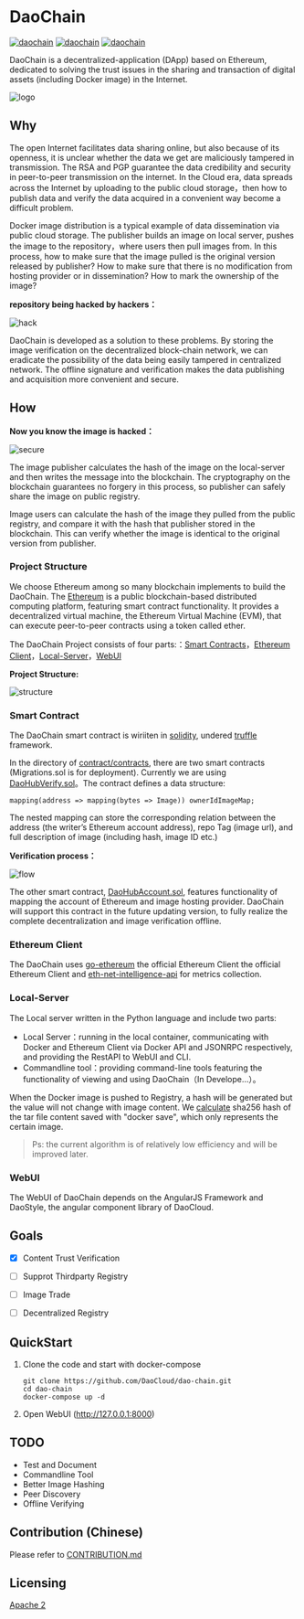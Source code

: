 # DaoChain

[![daochain](https://ci.daocloud.io/api/badge/build/daocloud/daochain)](https://dashboard.daocloud.io/orgs/daocloud/build-flows/b63b9fb5-d3d4-404b-8699-548910d87e51)
[![daochain](https://ci.daocloud.io/api/badge/test/daocloud/daochain)](https://dashboard.daocloud.io/orgs/daocloud/build-flows/b63b9fb5-d3d4-404b-8699-548910d87e51)
[![daochain](https://ci.daocloud.io/api/badge/coverage/daocloud/daochain?branch=master&criteria=line-rate)](https://dashboard.daocloud.io/orgs/daocloud/build-flows/b63b9fb5-d3d4-404b-8699-548910d87e51)

DaoChain is a decentralized-application (DApp) based on Ethereum, dedicated to solving the trust issues in the sharing and transaction of digital assets (including Docker image) in the Internet.

![logo](resources/DaoChain.png)

## Why

The open Internet facilitates data sharing online, but also because of its openness, it is unclear whether the data we get are maliciously tampered in transmission. The RSA and PGP guarantee the data credibility and security in peer-to-peer transmission on the internet. In the Cloud era, data spreads across the Internet by uploading to the public cloud storage，then how to publish data and verify the data acquired in a convenient way become a difficult problem.

Docker image distribution is a typical example of data dissemination via public cloud storage. The publisher builds an image on local server, pushes the image to the repository，where users then pull images from. In this process, how to make sure that the image pulled is the original version released by publisher? How to make sure that there is no modification from hosting provider or in dissemination? How to mark the ownership of the image?

**repository being hacked by hackers：**

![hack](resources/hack-flow.png)

DaoChain is developed as a solution to these problems. By storing the image verification on the decentralized block-chain network, we can eradicate the possibility of the data being easily tampered in centralized network. The offline signature and verification makes the data publishing and acquisition more convenient and secure. 

## How

**Now you know the image is hacked：**

![secure](resources/secure-flow.png)

The image publisher calculates the hash of the image on the local-server and then writes the message into the blockchain. The cryptography on the blockchain guarantees no forgery in this process, so publisher can safely share the image on public registry.

Image users can calculate the hash of the image they pulled from the public registry, and compare it with the hash that publisher stored in the blockchain. This can verify whether the image is identical to the original version from publisher.

### Project Structure

We choose Ethereum among so many blockchain implements to build the DaoChain. The [Ethereum](https://www.ethereum.org/) is a public blockchain-based distributed computing platform, featuring smart contract functionality. It provides a decentralized virtual machine, the Ethereum Virtual Machine (EVM), that can execute peer-to-peer contracts using a token called ether.

The DaoChain Project consists of four parts:：[Smart Contracts](https://github.com/DaoCloud/dao-chain/tree/master/contract)，[Ethereum Client](https://github.com/DaoCloud/dao-chain/tree/master/geth)，[Local-Server](https://github.com/DaoCloud/dao-chain/tree/master/app)，[WebUI](https://github.com/Revolution1/dao-chain/tree/master/webui)

**Project Structure:**

![structure](resources/structure.png)

### Smart Contract

The DaoChain smart contract is wiriiten in [solidity](https://github.com/ethereum/solidity), undered [truffle](https://github.com/ConsenSys/truffle) framework.

In the directory of [contract/contracts](https://github.com/DaoCloud/dao-chain/tree/master/contract/contracts), there are two smart contracts (Migrations.sol is for deployment). Currently we are using [DaoHubVerify.sol](https://github.com/DaoCloud/dao-chain/blob/master/contract/contracts/DaoHubVerify.sol)。The contract defines a data structure:

```solidity
mapping(address => mapping(bytes => Image)) ownerIdImageMap;
```

The nested mapping can store the corresponding relation between the address (the writer’s Ethereum account address), repo Tag (image url), and full description of image (including hash, image ID etc.) 
 
**Verification process：**

![flow](resources/flow.png)

The other smart contract, [DaoHubAccount.sol](https://github.com/DaoCloud/dao-chain/blob/master/contract/contracts/DaoHubAccount.sol), features functionality of mapping the account of Ethereum and image hosting provider. DaoChain will support this contract in the future updating version, to fully realize the complete decentralization and image verification offline.

### Ethereum Client

The DaoChain uses [go-ethereum](https://github.com/ethereum/go-ethereum) the official Ethereum Client 
the official Ethereum Client and [eth-net-intelligence-api](https://github.com/cubedro/eth-net-intelligence-api) for metrics collection. 

### Local-Server

The Local server written in the Python language and include two parts:

* Local Server：running in the local container, communicating with Docker and Ethereum Client via Docker API and JSONRPC respectively, and providing the RestAPI to WebUI and CLI.
* Commandline tool：providing command-line tools featuring the functionality of viewing and using DaoChain（In Develope...）。

When the Docker image is pushed to Registry, a hash will be generated but the value will not change with image content. We [calculate](https://github.com/Revolution1/dao-chain/blob/master/app/dockerclient.py#L35) sha256 hash of the tar file content saved with "docker save", which only represents the certain image.
> Ps: the current algorithm is of relatively low efficiency and will be improved later.

### WebUI

The WebUI of DaoChain depends on the AngularJS Framework and DaoStyle, the angular component library of DaoCloud.


## Goals

- [x] Content Trust Verification
- [ ] Supprot Thirdparty Registry
- [ ] Image Trade
- [ ] Decentralized Registry


## QuickStart

1.	Clone the code and start with docker-compose

    ```
    git clone https://github.com/DaoCloud/dao-chain.git
    cd dao-chain
    docker-compose up -d
    ```

2. Open WebUI (http://127.0.0.1:8000)

## TODO

* Test and Document
* Commandline Tool
* Better Image Hashing
* Peer Discovery
* Offline Verifying


## Contribution (Chinese)

Please refer to [CONTRIBUTION.md](./CONTRIBUTION.md)

## Licensing

[Apache 2](./LICENSE)